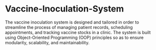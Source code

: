 # Vaccine-Inoculation-System
The vaccine inoculation system is designed and tailored in order to  streamline the process of managing patient records, scheduling appointments, and tracking vaccine stocks in a clinic. The system is built using Object-Oriented Programming (OOP) principles so as to ensure modularity, scalability, and maintainability. 
